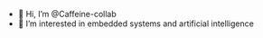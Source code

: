 - 👋 Hi, I’m @Caffeine-collab
- 👀 I’m interested in embedded systems and artificial intelligence


<!---
Caffeine-collab/Caffeine-collab is a ✨ special ✨ repository because its `README.md` (this file) appears on your GitHub profile.
You can click the Preview link to take a look at your changes.
--->
